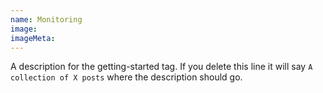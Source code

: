 ```yaml
---
name: Monitoring
image:
imageMeta:
---
```

A description for the getting-started tag. If you delete this line it will say
`A collection of X posts` where the description should go.
